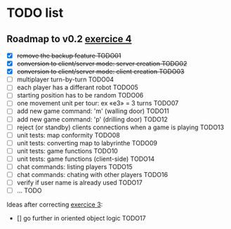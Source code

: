 # TODO list

## Roadmap to v0.2 [exercice 4](https://openclassrooms.com/courses/apprenez-a-programmer-en-python/exercises/181)

- [x] ~~remove the backup feature TODO01~~
- [x] ~~conversion to client/server mode: server creation TODO02~~
- [x] ~~conversion to client/server mode: client creation TODO03~~
- [ ] multiplayer turn-by-turn TODO04
- [ ] each player has a differant robot TODO05
- [ ] starting position has to be random TODO06
- [ ] one movement unit per tour: ex «e3» = 3 turns TODO07
- [ ] add new game command: 'm' (walling door) TODO11
- [ ] add new game command: 'p' (drilling door) TODO12
- [ ] reject (or standby) clients connections when a game is playing TODO13
- [ ] unit tests: map conformity TODO08
- [ ] unit tests: converting map to labyrinthe TODO09
- [ ] unit tests: game functions TODO10
- [ ] unit tests: game functions (client-side) TODO14
- [ ] chat commands: listing players TODO15
- [ ] chat commands: chating with other players TODO16
- [ ] verify if user name is already used TODO17
- [ ] … TODO

Ideas after correcting [exercice 3](https://openclassrooms.com/courses/apprenez-a-programmer-en-python/exercises/180):

- [] go further in oriented object logic TODO17

